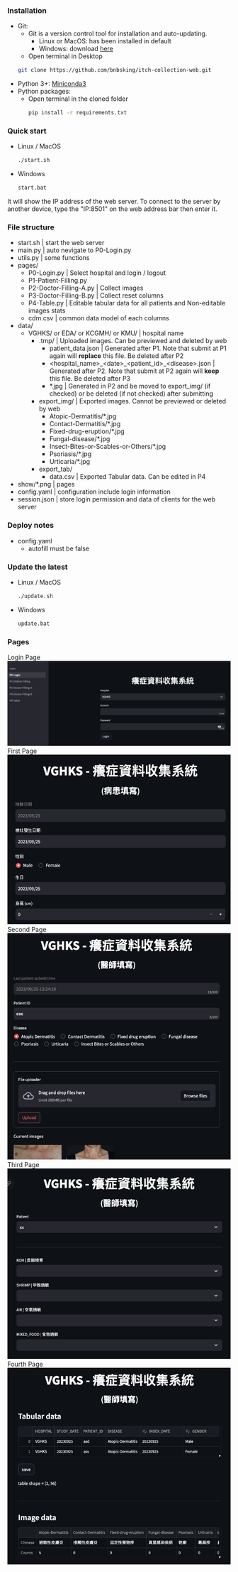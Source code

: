 ### Installation
+ Git:
    + Git is a version control tool for installation and auto-updating.
        + Linux or MacOS: has been installed in default
        + Windows: download [here](https://git-scm.com/download/win)
    + Open terminal in Desktop
    ```bash
    git clone https://github.com/bnbsking/itch-collection-web.git
    ```
+ Python 3+: [Miniconda3](https://docs.conda.io/projects/miniconda/en/latest/)
+ Python packages:
    + Open terminal in the cloned folder
        ```bash
        pip install -r requirements.txt
        ```


### Quick start
+ Linux / MacOS
    ```bash
    ./start.sh
    ```
+ Windows
    ```bash
    start.bat
    ```
It will show the IP address of the web server. To connect to the server by another device, type the "IP:8501" on the web address bar then enter it.


### File structure
+ start.sh | start the web server
+ main.py | auto nevigate to P0-Login.py
+ utils.py | some functions
+ pages/
    + P0-Login.py | Select hospital and login / logout
    + P1-Patient-Filling.py
    + P2-Doctor-Filling-A.py | Collect images 
    + P3-Doctor-Filling-B.py | Collect reset columns
    + P4-Table.py | Editable tabular data for all patients and Non-editable images stats
    + cdm.csv | common data model of each columns
+ data/
    + VGHKS/ or EDA/ or KCGMH/ or  KMU/ | hospital name
        + .tmp/ | Uploaded images. Can be previewed and deleted by web
            + patient_data.json | Generated after P1. Note that submit at P1 again will **replace** this file. Be deleted after P2
            + \<hospital_name\>\_\<date\>\_\<patient_id\>\_\<disease\>.json | Generated after P2. Note that submit at P2 again will **keep** this file. Be deleted after P3
            + *.jpg | Generated in P2 and be moved to export_img/ (if checked) or be deleted (if not checked) after submitting
        + export_img/ | Exported images. Cannot be previewed or deleted by web
            + Atopic-Dermatitis/*.jpg
            + Contact-Dermatitis/*.jpg
            + Fixed-drug-eruption/*.jpg
            + Fungal-disease/*.jpg
            + Insect-Bites-or-Scables-or-Others/*.jpg
            + Psoriasis/*.jpg
            + Urticaria/*.jpg
        + export_tab/
            + data.csv | Exported Tabular data. Can be edited in P4
+ show/*.png | pages
+ config.yaml | configuration include login information
+ session.json | store login permission and data of clients for the web server


### Deploy notes
+ config.yaml
    + autofill must be false


### Update the latest
+ Linux / MacOS
    ```bash
    ./update.sh
    ```
+ Windows
    ```bash
    update.bat
    ```


### Pages
Login Page
![Login Page](show/p0.png)
First Page
![First Page](show/p1.png)
Second Page
![Second Page](show/p2.png)
Third Page
![Third Page](show/p3.png)
Fourth Page
![Fourth Page](show/p4.png)
